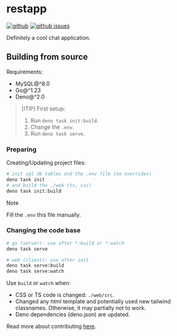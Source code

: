 # restapp

[![github](https://img.shields.io/github/stars/Mopsgamer/restapp.svg?style=flat)](https://github.com/Mopsgamer/restapp)
[![github issues](https://img.shields.io/github/issues/Mopsgamer/restapp.svg?style=flat)](https://github.com/Mopsgamer/restapp/issues)

Definitely a cool chat application.

## Building from source

Requirements:

- MySQL@^8.0
- Go@^1.23
- Deno@^2.0

> [!TIP] First setup:
>
> 1. Run `deno task init:build`.
> 2. Change the `.env`.
> 3. Run `deno task serve`.

### Preparing

Creating/Updating project files:

```bash
# init sql db tables and the .env file (no overrides)
deno task init
# and build the ./web (ts, css)
deno task init:build
```

> [!NOTE]
> Fill the `.env` this file manually.

### Changing the code base

```bash
# go (server): use after *:build or *:watch
deno task serve

# web (client): use after init
deno task serve:build
deno task serve:watch
```

Use `build` or `watch` when:

- CSS or TS code is changed: `./web/src`.
- Changed any html template and potentially used new tailwind classnames.
  Otherwise, it may partially not to work.
- Deno dependencies (deno.json) are updated.

Read more about contributing [here](./CONTRIBUTING.md).

